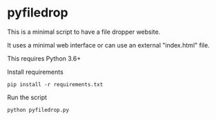 # pyfiledrop

This is a minimal script to have a file dropper website.

It uses a minimal web interface or can use an external "index.html" file.

This requires Python 3.6+ 

Install requirements 

```shell
pip install -r requirements.txt
```

Run the script 

```shell
python pyfiledrop.py
```
